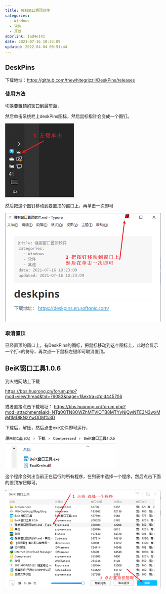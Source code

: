 ```yaml
---
title: 强制窗口置顶软件
categories: 
  - Windows
  - 软件
  - 其他
abbrlink: 1ad4e141
date: 2021-07-16 10:23:09
updated: 2022-04-04 00:51:44
---
```

## DeskPins

下载地址：<https://github.com/thewhitegrizzli/DeskPins/releases>

### 使用方法

切换要置顶的窗口到最前面，

然后单击系统栏上deskPins图标，然后鼠标指针会变成一个图钉。

![image-20210716104311337](https://raw.githubusercontent.com/lanlan2017/images/master/Blog/2021/07/20210716104311.png)

然后把这个图钉移动到要置顶的窗口上，再单击一次即可

![image-20210716104317527](https://raw.githubusercontent.com/lanlan2017/images/master/Blog/2021/07/20210716104317.png)

### 取消置顶

已经置顶的窗口上，有DeskPins的图标，把鼠标移动到这个图标上，此时会显示一个打×的符号，再次点一下鼠标左键即可取消置顶。

## BeiK窗口工具1.0.6

到火绒网站上下载

https://bbs.huorong.cn/forum.php?mod=viewthread&tid=76083&page=1&extra=#pid445706

或者直接点击下载地址：
https://bbs.huorong.cn/forum.php?mod=attachment&aid=NTg0OTN8OWZhMTVlOTB8MTYyNjQwNTE3N3wxMjM1MDl8NzYwODM%3D


下载后，解压，然后点击exe文件即可运行，

![image-20210716111828727](https://raw.githubusercontent.com/lanlan2017/images/master/Blog/2021/07/20210716111828.png)

这个程序会列出当前正在运行的所有程序，在列表中选择一个程序，然后点击下面的置顶按钮即可。

![image-20210716112158066](https://raw.githubusercontent.com/lanlan2017/images/master/Blog/2021/07/20210716112158.png)

